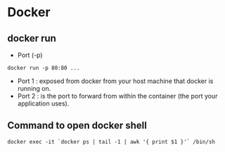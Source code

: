 # Docker
## docker run
* Port (-p)
```
docker run -p 80:80 ...
```
* Port 1 : exposed from docker from your host machine that docker is running on.
* Port 2 : is the port to forward from within the container (the port your application uses).

## Command to open docker shell
```
docker exec -it `docker ps | tail -1 | awk '{ print $1 }'` /bin/sh
```
